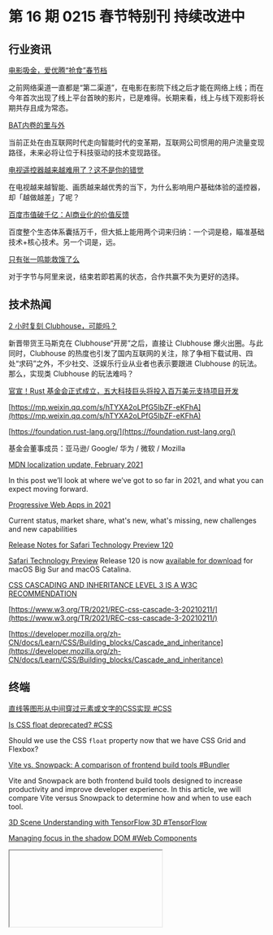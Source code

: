 # 第 16 期 0215 春节特别刊 持续改进中
## 行业资讯
[电影吸金，爱优腾“抢食”春节档](https://mp.weixin.qq.com/s/xvncQarLwu6ehvjiACGqow)

之前网络渠道一直都是“第二渠道”，在电影在影院下线之后才能在网络上线；而在今年首次出现了线上平台首映的影片，已是难得。长期来看，线上与线下观影将长期共存且成为常态。

[BAT内卷的里与外](https://mp.weixin.qq.com/s/jQuBO3GV9D164pnYcT_Nyg)

当前正处在由互联网时代走向智能时代的变革期，互联网公司惯用的用户流量变现路径，未来必将让位于科技驱动的技术变现路径。

[电视遥控器越来越难用了？这不是你的错觉](https://mp.weixin.qq.com/s/pgBG2ab9txhJoNPqFmBOSA)

在电视越来越智能、画质越来越优秀的当下，为什么影响用户基础体验的遥控器，却「越做越差」了呢？

[百度市值破千亿：AI商业化的价值反馈](https://mp.weixin.qq.com/s/6ujLPKXhV9PbkolPPV7-BQ)

百度整个生态体系囊括万千，但大抵上能用两个词来归纳：一个词是稳，瞄准基础技术+核心技术。另一个词是，远。

[只有张一鸣能救饿了么](https://mp.weixin.qq.com/s/uCfwNargC2ZBf8Dw73XPgA)

对于字节与阿里来说，结束若即若离的状态，合作共赢不失为更好的选择。

## 技术热闻
[2 小时复刻 Clubhouse，可能吗？](https://www.infoq.cn/article/LmZT9SxS6k7OZRBZ5LsH)

新晋带货王马斯克在 Clubhouse“开房”之后，直接让 Clubhouse 爆火出圈。与此同时，Clubhouse 的热度也引发了国内互联网的关注，除了争相下载试用、四处“求码”之外，不少社交、泛娱乐行业从业者也表示要跟进 Clubhouse 的玩法。那么，实现类 Clubhouse 的玩法难吗？

[官宣！Rust 基金会正式成立，五大科技巨头将投入百万美元支持项目开发](https://www.infoq.cn/article/fLSfcs25IQBSAKFKh9zH)


[https://mp.weixin.qq.com/s/hTYXA2oLPfG5IbZF-eKFhA](https://mp.weixin.qq.com/s/hTYXA2oLPfG5IbZF-eKFhA)


[https://foundation.rust-lang.org/](https://foundation.rust-lang.org/)

基金会董事成员：亚马逊/ Google/ 华为 / 微软 / Mozilla

[MDN localization update, February 2021](https://hacks.mozilla.org/2021/02/mdn-localization-update-february-2021/)

In this post we’ll look at where we’ve got to so far in 2021, and what you can expect moving forward.

[Progressive Web Apps in 2021](https://firt.dev/pwa-2021)

Current status, market share, what's new, what's missing, new challenges and new capabilities

[Release Notes for Safari Technology Preview 120](https://webkit.org/blog/11548/release-notes-for-safari-technology-preview-120/)

[Safari Technology Preview](https://webkit.org/blog/6017/introducing-safari-technology-preview/) Release 120 is now [available for download](https://webkit.org/downloads/) for macOS Big Sur and macOS Catalina.

[CSS CASCADING AND INHERITANCE LEVEL 3 IS A W3C RECOMMENDATION](https://www.w3.org/blog/news/archives/8921)


[https://www.w3.org/TR/2021/REC-css-cascade-3-20210211/](https://www.w3.org/TR/2021/REC-css-cascade-3-20210211/)


[https://developer.mozilla.org/zh-CN/docs/Learn/CSS/Building_blocks/Cascade_and_inheritance](https://developer.mozilla.org/zh-CN/docs/Learn/CSS/Building_blocks/Cascade_and_inheritance)


## 终端
[直线等图形从中间穿过元素或文字的CSS实现 #CSS](https://www.zhangxinxu.com/wordpress/2021/02/css-3d-through/)


[Is CSS float deprecated? #CSS](https://css-tricks.com/is-css-float-deprecated/)

Should we use the CSS `float` property now that we have CSS Grid and Flexbox?

[Vite vs. Snowpack: A comparison of frontend build tools #Bundler](https://blog.logrocket.com/vite-vs-snowpack-a-comparison-of-frontend-build-tools/)

Vite and Snowpack are both frontend build tools designed to increase productivity and improve developer experience. In this article, we will compare Vite versus Snowpack to determine how and when to use each tool.

[3D Scene Understanding with TensorFlow 3D #TensorFlow](https://ai.googleblog.com/2021/02/3d-scene-understanding-with-tensorflow.html)


[Managing focus in the shadow DOM #Web Components](https://nolanlawson.com/2021/02/13/managing-focus-in-the-shadow-dom/)


[<iframe> feedback: a fun technique with iframes on the web #iframe](https://ciphrd.com/2021/02/10/iframe-feedback-a-fun-technique-with-iframes-on-the-web/)


[Deep Dive into WebSockets #WebSockets](https://blog.bitsrc.io/deep-dive-into-websockets-e6c4c7622423)

Understand the important attributes of WebSockets that every developer should know

## 设计
[Design Trends 2021](https://www.uxpin.com/studio/blog/design-trends-2021/)


[Never design from scratch](https://medium.com/sketch-app-sources/never-design-from-scratch-40d9d07216b3)


## 发现
[从用户体验的角度，分析《王者荣耀》爆火5年的原因](https://www.uisdc.com/honor-of-kings)

本质上是一款社交，杀时间的软件。

[不想过情人节的理由有很多，男朋友的礼物算一个](https://mp.weixin.qq.com/s/KRqR6nHPnpFJJggPXA3B4g)

如果送礼的本质是情意的流动，或许送礼人得好好站在对方的角度上考虑考虑。

[What’s New in Mobile SDK 9.0?](https://developer.salesforce.com/blogs/2021/02/whats-new-in-mobile-sdk-9-0.html)

Regardless of whether you’re building iOS apps, Android apps, or cross-platform apps, you and your end-users will love the enhancements in this release.
![image.png](https://cdn.nlark.com/yuque/0/2020/png/85771/1605930034828-7fc81343-651f-4a15-8465-eebe5a23cf61.png#align=left&display=inline&height=31&margin=%5Bobject%20Object%5D&name=image.png&originHeight=90&originWidth=2186&size=14325&status=done&style=none&width=746)


欢迎加入，一起共建「前端周刊」

